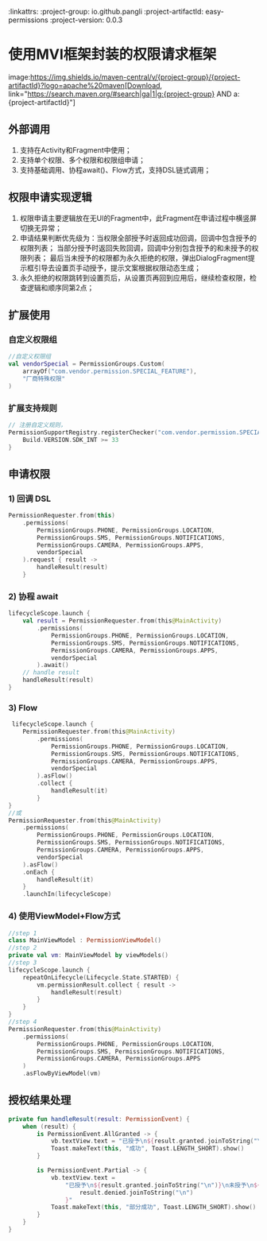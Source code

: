 :linkattrs:
:project-group:   io.github.pangli
:project-artifactId: easy-permissions
:project-version: 0.0.3

# 使用MVI框架封装的权限请求框架

image:https://img.shields.io/maven-central/v/{project-group}/{project-artifactId}?logo=apache%20maven[Download, link="https://search.maven.org/#search|ga|1|g:{project-group} AND a:{project-artifactId}"]
## 外部调用

1. 支持在Activity和Fragment中使用；
2. 支持单个权限、多个权限和权限组申请；
3. 支持基础调用、协程await()、Flow方式，支持DSL链式调用；

## 权限申请实现逻辑

1. 权限申请主要逻辑放在无UI的Fragment中，此Fragment在申请过程中横竖屏切换无异常；
2. 申请结果判断优先级为：当权限全部授予时返回成功回调，回调中包含授予的权限列表；
   当部分授予时返回失败回调，回调中分别包含授予的和未授予的权限列表；
   最后当未授予的权限都为永久拒绝的权限，弹出DialogFragment提示框引导去设置页手动授予，提示文案根据权限动态生成；
3. 永久拒绝的权限跳转到设置页后，从设置页再回到应用后，继续检查权限，检查逻辑和顺序同第2点；

## 扩展使用

### 自定义权限组

```kotlin
//自定义权限组
val vendorSpecial = PermissionGroups.Custom(
    arrayOf("com.vendor.permission.SPECIAL_FEATURE"),
    "厂商特殊权限"
)
```

### 扩展支持规则

```kotlin
// 注册自定义规则，
PermissionSupportRegistry.registerChecker("com.vendor.permission.SPECIAL_FEATURE") { _ ->
    Build.VERSION.SDK_INT >= 33
}
```

## 申请权限

### 1) 回调 DSL

```kotlin
PermissionRequester.from(this)
    .permissions(
        PermissionGroups.PHONE, PermissionGroups.LOCATION,
        PermissionGroups.SMS, PermissionGroups.NOTIFICATIONS,
        PermissionGroups.CAMERA, PermissionGroups.APPS,
        vendorSpecial
    ).request { result ->
        handleResult(result)
    }
```

### 2) 协程 await

```kotlin
lifecycleScope.launch {
    val result = PermissionRequester.from(this@MainActivity)
        .permissions(
            PermissionGroups.PHONE, PermissionGroups.LOCATION,
            PermissionGroups.SMS, PermissionGroups.NOTIFICATIONS,
            PermissionGroups.CAMERA, PermissionGroups.APPS,
            vendorSpecial
        ).await()
    // handle result
    handleResult(result)
}
```

### 3) Flow

```kotlin
 lifecycleScope.launch {
    PermissionRequester.from(this@MainActivity)
        .permissions(
            PermissionGroups.PHONE, PermissionGroups.LOCATION,
            PermissionGroups.SMS, PermissionGroups.NOTIFICATIONS,
            PermissionGroups.CAMERA, PermissionGroups.APPS,
            vendorSpecial
        ).asFlow()
        .collect {
            handleResult(it)
        }
}
//或
PermissionRequester.from(this@MainActivity)
    .permissions(
        PermissionGroups.PHONE, PermissionGroups.LOCATION,
        PermissionGroups.SMS, PermissionGroups.NOTIFICATIONS,
        PermissionGroups.CAMERA, PermissionGroups.APPS,
        vendorSpecial
    ).asFlow()
    .onEach {
        handleResult(it)
    }
    .launchIn(lifecycleScope)
```

### 4) 使用ViewModel+Flow方式

```kotlin
//step 1
class MainViewModel : PermissionViewModel()
//step 2
private val vm: MainViewModel by viewModels()
//step 3
lifecycleScope.launch {
    repeatOnLifecycle(Lifecycle.State.STARTED) {
        vm.permissionResult.collect { result ->
            handleResult(result)
        }
    }
}
//step 4
PermissionRequester.from(this@MainActivity)
    .permissions(
        PermissionGroups.PHONE, PermissionGroups.LOCATION,
        PermissionGroups.SMS, PermissionGroups.NOTIFICATIONS,
        PermissionGroups.CAMERA, PermissionGroups.APPS
    )
    .asFlowByViewModel(vm)
```

## 授权结果处理

```kotlin
private fun handleResult(result: PermissionEvent) {
    when (result) {
        is PermissionEvent.AllGranted -> {
            vb.textView.text = "已授予\n${result.granted.joinToString("\n")}"
            Toast.makeText(this, "成功", Toast.LENGTH_SHORT).show()
        }

        is PermissionEvent.Partial -> {
            vb.textView.text =
                "已授予\n${result.granted.joinToString("\n")}\n未授予\n${
                    result.denied.joinToString("\n")
                }"
            Toast.makeText(this, "部分成功", Toast.LENGTH_SHORT).show()
        }
    }
}
```
